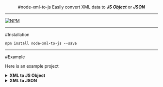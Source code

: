 <div align="center">

#node-xml-to-js
Easily convert XML data to ***JS Object*** or ***JSON***

</div>

------------------------

[![NPM](https://img.shields.io/badge/npm-v1.0.1-blue)](https://www.npmjs.com/package/node-xml-to-js)


-----------------

#Installation
``` 
npm install node-xml-to-js --save 
```



----------------
#Example

Here is an example project


<details>
<summary><strong>XML to JS Object</strong></summary>
<br>
user.xml

````xml
<Ashp116 id="116">
    <favirote>
        <color>Red</color>
        <sport>Tennis, Basket Ball</sport>
        <gaming>None</gaming>
        <hobby>Game Development</hobby>
    </favirote>
    <IsAMillionaire>false</IsAMillionaire>
    <IsATrillionaire>true</IsATrillionaire>
    <extra>
        <joke>What's the best thing about Switzerland? I don't know, but the flag is a big plus</joke>
    </extra>
</Ashp116>
````

index.ts
````ts
import {toObject, toJSON} from 'node-xml-to-js'

fs.readFile("path/to/user.xml", 'utf8' , (err, data) => {
    if (err) {
        console.error(err)
        return
    }
    
    let User = parser.toObject(data)
    console.log(User)
})
````

output
```
{
  Ashp116: {
    _id: '116',
    favirote: {
      color: 'Red',
      sport: 'Tennis, Basket Ball',
      gaming: 'None',
      hobby: 'Game Development'
    }
  }
}
```


</details>

<details>
<summary><strong>XML to JSON</strong></summary>

user.xml
````xml
<Ashp116 id="116">
    <favirote>
        <color>Red</color>
        <sport>Tennis, Basket Ball</sport>
        <gaming>None</gaming>
        <hobby>Game Development</hobby>
    </favirote>
    <IsAMillionaire>false</IsAMillionaire>
    <IsATrillionaire>true</IsATrillionaire>
    <extra>
        <joke>What's the best thing about Switzerland? I don't know, but the flag is a big plus</joke>
    </extra>
</Ashp116>
````

index.ts
````ts
import {toObject, toJSON} from 'node-xml-to-js'

fs.readFile("path/to/user.xml", 'utf8' , (err, data) => {
    if (err) {
        console.error(err)
        return
    }
    
    let User = parser.toJSON(data, {beautify: true})
    console.log(User)
})
````

output
```
{
        "Ashp116": {
                "_id": "116",
                "favirote": {
                        "color": "Red",
                        "sport": "Tennis, Basket Ball",
                        "gaming": "None",
                        "hobby": "Game Development"
                }
        }
}

```

</details>
